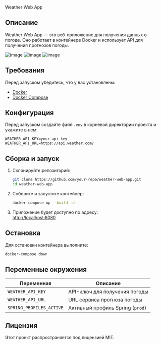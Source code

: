 Weather Web App

## Описание

Weather Web App — это веб-приложение для получения данных о погоде. Оно работает в контейнере Docker и использует API для получения прогнозов погоды.

![image](https://github.com/user-attachments/assets/e3c42dae-8901-4305-9c0d-a8a3df726540)
![image](https://github.com/user-attachments/assets/7411fd1b-9957-4884-be4b-7a7c4a91d072)
![image](https://github.com/user-attachments/assets/fad2f39a-237f-4a03-a7f5-4af0a06da458)

## Требования

Перед запуском убедитесь, что у вас установлены:

- [Docker](https://www.docker.com/)
- [Docker Compose](https://docs.docker.com/compose/)

## Конфигурация

Перед запуском создайте файл `.env` в корневой директории проекта и укажите в нем:

```env
WEATHER_API_KEY=your_api_key
WEATHER_API_URL=https://api.weather.com/
```

## Сборка и запуск

1. Склонируйте репозиторий:
   ```sh
   git clone https://github.com/your-repo/weather-web-app.git
   cd weather-web-app
   ```

2. Соберите и запустите контейнер:
   ```sh
   docker-compose up --build -d
   ```

3. Приложение будет доступно по адресу:  
   [http://localhost:8080](http://localhost:8080)

## Остановка

Для остановки контейнера выполните:

```sh
docker-compose down
```

## Переменные окружения

| Переменная          | Описание                        |
|---------------------|--------------------------------|
| `WEATHER_API_KEY`  | API-ключ для получения погоды  |
| `WEATHER_API_URL`  | URL сервиса прогноза погоды    |
| `SPRING_PROFILES_ACTIVE` | Активный профиль Spring (`prod`) |

## Лицензия

Этот проект распространяется под лицензией MIT.

